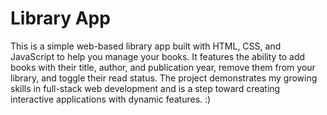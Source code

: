 # Library App
This is a simple web-based library app built with HTML, CSS, and JavaScript to help you manage your books. It features the ability to add books with their title, author, and publication year, remove them from your library, and toggle their read status. The project demonstrates my growing skills in full-stack web development and is a step toward creating interactive applications with dynamic features. :)
